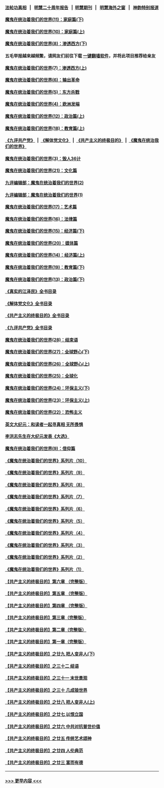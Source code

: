 #### [法轮功真相](https://github.com/gfw-breaker/truth/blob/master/README.md?t=0) &nbsp;&nbsp;|&nbsp;&nbsp; [明慧二十周年报告](https://github.com/gfw-breaker/mh-reports/blob/master/README.md?t=0) &nbsp;&nbsp;|&nbsp;&nbsp;[明慧期刊](https://github.com/gfw-breaker/mh-qikan) &nbsp;&nbsp;|&nbsp;&nbsp; [明慧海外之窗](https://github.com/gfw-breaker/mh-news/blob/master/README.md?t=0) &nbsp;&nbsp;|&nbsp;&nbsp; [神韵特别报道](https://github.com/gfw-breaker/mh-news/blob/master/shenyun.md?t=0)
#### [魔鬼在统治着我们的世界(11)：家庭篇(下)](../pages/nsc422/n10440961.md?t=01150643) 
#### [魔鬼在统治着我们的世界(10)：家庭篇(上)](../pages/nsc422/n10435448.md?t=01150643) 
#### [魔鬼在统治着我们的世界(8)：渗透西方(下)](../pages/nsc422/n10429603.md?t=01150643) 
#### 五毛举报越来越频繁，请网友们前往下载 [一键翻墙软件](https://github.com/gfw-breaker/ssr-accounts)，并将此项目推荐给亲友
#### [魔鬼在统治着我们的世界(7)：渗透西方(上)](../pages/nsc422/n10426013.md?t=01150643) 
#### [魔鬼在统治着我们的世界(6)：输出革命](../pages/nsc422/n10421536.md?t=01150643) 
#### [魔鬼在统治着我们的世界(5)：东方杀戮](../pages/nsc422/n10417707.md?t=01150643) 
#### [魔鬼在统治着我们的世界(4)：欧洲发端](../pages/nsc422/n10414890.md?t=01150643) 
#### [魔鬼在统治着我们的世界(12)：政治篇(上)](../pages/nsc422/n10444576.md?t=01150643) 
#### [魔鬼在统治着我们的世界(18)：教育篇(上)](../pages/nsc422/n10526970.md?t=01150643) 
#### [《九评共产党》](https://github.com/begood0513/9ping.md/blob/master/README.md) &nbsp;|&nbsp; [《解体党文化》](../../../../jtdwh.md/blob/master/README.md)  &nbsp;|&nbsp; [《共产主义的终极目的》](../../../../gczydzjmd.md/blob/master/README.md) &nbsp;|&nbsp; [《魔鬼在统治我们的世界》](../../../../mgztzwmdsj.md/blob/master/README.md) 
#### [魔鬼在统治着我们的世界(3)：毁人36计](../pages/nsc422/n10411583.md?t=01150643) 
#### [魔鬼在统治着我们的世界(21)：文化篇](../pages/nsc422/n10597706.md?t=01150643) 
#### [九评编辑部：魔鬼在统治着我们的世界(2)](../pages/nsc422/n10410036.md?t=01150643) 
#### [九评编辑部：魔鬼在统治着我们的世界(1)](../pages/nsc422/n10406825.md?t=01150643) 
#### [魔鬼在统治着我们的世界(17)：艺术篇](../pages/nsc422/n10499093.md?t=01150643) 
#### [魔鬼在统治着我们的世界(16)：法律篇](../pages/nsc422/n10485969.md?t=01150643) 
#### [魔鬼在统治着我们的世界(15)：经济篇(下)](../pages/nsc422/n10469975.md?t=01150643) 
#### [魔鬼在统治着我们的世界(20)：媒体篇](../pages/nsc422/n10586579.md?t=01150643) 
#### [魔鬼在统治着我们的世界(14)：经济篇(上)](../pages/nsc422/n10457370.md?t=01150643) 
#### [魔鬼在统治着我们的世界(19)：教育篇(下)](../pages/nsc422/n10564808.md?t=01150643) 
#### [魔鬼在统治着我们的世界(13)：政治篇(下)](../pages/nsc422/n10448270.md?t=01150643) 
#### [《真实的江泽民》全书目录](../pages/nsc422/n13721399.md?t=01150643) 
#### [《解体党文化》全书目录](../pages/nsc422/n13721157.md?t=01150643) 
#### [《共产主义的终极目的》全书目录](../pages/nsc422/n13721048.md?t=01150643) 
#### [《九评共产党》全书目录](../pages/nsc422/n13708085.md?t=01150643) 
#### [魔鬼在统治着我们的世界(28)：结束语](../pages/nsc422/n10936246.md?t=01150643) 
#### [魔鬼在统治着我们的世界(27)：全球野心(下)](../pages/nsc422/n10928319.md?t=01150643) 
#### [魔鬼在统治着我们的世界(26)：全球野心(上)](../pages/nsc422/n10900318.md?t=01150643) 
#### [魔鬼在统治着我们的世界(25)：全球化](../pages/nsc422/n10788205.md?t=01150643) 
#### [魔鬼在统治着我们的世界(24)：环保主义(下)](../pages/nsc422/n10695307.md?t=01150643) 
#### [魔鬼在统治着我们的世界(23)：环保主义(上)](../pages/nsc422/n10688613.md?t=01150643) 
#### [魔鬼在统治着我们的世界(22)：恐怖主义](../pages/nsc422/n10614727.md?t=01150643) 
#### [英文大纪元：和读者一起寻真相 无所畏惧](../pages/nsc422/n12542027.md?t=01150643) 
#### [李洪志先生在大纪元发表《大选》](../pages/nsc422/n12534746.md?t=01150643) 
#### [魔鬼在统治着我们的世界(9)：信仰篇](../pages/nsc422/n10432159.md?t=01150643) 
#### [《魔鬼在统治着我们的世界》系列片（10）](../pages/nsc422/n12292670.md?t=01150643) 
#### [《魔鬼在统治着我们的世界》系列片（9）](../pages/nsc422/n12290859.md?t=01150643) 
#### [《魔鬼在统治着我们的世界》系列片（8）](../pages/nsc422/n12287445.md?t=01150643) 
#### [《魔鬼在统治着我们的世界》系列片（7）](../pages/nsc422/n12283425.md?t=01150643) 
#### [《魔鬼在统治着我们的世界》系列片（6）](../pages/nsc422/n12282314.md?t=01150643) 
#### [《魔鬼在统治着我们的世界》系列片（5）](../pages/nsc422/n12281419.md?t=01150643) 
#### [《魔鬼在统治着我们的世界》系列片（4）](../pages/nsc422/n12274024.md?t=01150643) 
#### [《魔鬼在统治着我们的世界》系列片（3）](../pages/nsc422/n12271322.md?t=01150643) 
#### [《魔鬼在统治着我们的世界》系列片（2）](../pages/nsc422/n12269049.md?t=01150643) 
#### [《魔鬼在统治着我们的世界》系列片（1）](../pages/nsc422/n12267575.md?t=01150643) 
#### [【共产主义的终极目的】第六章 （完整版）](../pages/nsc422/n11428913.md?t=01150643) 
#### [【共产主义的终极目的】第五章 （完整版）](../pages/nsc422/n11428912.md?t=01150643) 
#### [【共产主义的终极目的】第四章 （完整版）](../pages/nsc422/n11428907.md?t=01150643) 
#### [【共产主义的终极目的】第三章（完整版）](../pages/nsc422/n11428848.md?t=01150643) 
#### [【共产主义的终极目的】第二章（完整版）](../pages/nsc422/n11428831.md?t=01150643) 
#### [【共产主义的终极目的】第一章（完整版）](../pages/nsc422/n11417651.md?t=01150643) 
#### [【共产主义的终极目的】之廿九 把人变非人(下)](../pages/nsc422/n11344140.md?t=01150643) 
#### [【共产主义的终极目的】之三十二 结语](../pages/nsc422/n11360535.md?t=01150643) 
#### [【共产主义的终极目的】之三十一 末世景观](../pages/nsc422/n11351129.md?t=01150643) 
#### [【共产主义的终极目的】之三十 几成狼世界](../pages/nsc422/n11348280.md?t=01150643) 
#### [【共产主义的终极目的】之廿八 把人变非人(上)](../pages/nsc422/n11340492.md?t=01150643) 
#### [【共产主义的终极目的】之廿七 以恨立国](../pages/nsc422/n11336944.md?t=01150643) 
#### [【共产主义的终极目的】之廿六 中共对抗普世价值](../pages/nsc422/n11324785.md?t=01150643) 
#### [【共产主义的终极目的】之廿五 传统艺术颂神](../pages/nsc422/n11296396.md?t=01150643) 
#### [【共产主义的终极目的】之廿四 人伦典范](../pages/nsc422/n11296397.md?t=01150643) 
#### [【共产主义的终极目的】之廿三 富而有德](../pages/nsc422/n11283598.md?t=01150643) 

----
#### [ >>> 更早内容 <<< ](../indexes/nsc422-earlier.md)
